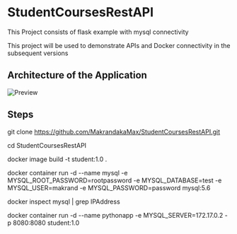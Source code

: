 # StudentCoursesRestAPI
This Project consists of flask example with mysql connectivity

This project will be used to demonstrate APIs and Docker connectivity in the subsequent versions

## Architecture of the Application
![Preview](./images/StudentFlaskAppArchitecture.png)

## Steps
git clone https://github.com/MakrandakaMax/StudentCoursesRestAPI.git

cd StudentCoursesRestAPI

docker image build -t student:1.0 .

docker container run -d --name mysql -e MYSQL_ROOT_PASSWORD=rootpassword -e MYSQL_DATABASE=test -e MYSQL_USER=makrand -e MYSQL_PASSWORD=password mysql:5.6

docker inspect mysql | grep IPAddress

docker container run -d --name pythonapp -e MYSQL_SERVER=172.17.0.2 -p 8080:8080 student:1.0
